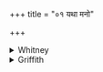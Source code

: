 +++
title = "०१ यथा मनो"

+++

<details><summary>Whitney</summary>

### Translation
1. As the mind with mind-aims flies away swiftly, so do thou, O cough,  
fly forth, after the forth-driving (?) of the mind.

### Notes
The comm. paraphrases *manasketāis* with *manasā buddhivṛttyā  
ketyamānāir jñāyamānāir dūrasthāir viṣayāiḥ;* and the obscure  
*pravāyyam* with *pragantavyam avadhim*.  
  
  
  
  
  
  
    
2 As the well-sharpened arrow flies away swiftly, so do thou, O cough,  
fly forth, after the stretch (?) of the earth.  
  
  
  
  
  
  
  
The comm. explains *saṁvat* by *saṁhatapradeśa*, which at least shows  
his perplexity.
</details>

<details><summary>Griffith</summary>

Rapidly as the fancy flies forth with conceptions of the mind. So following the fancy's flight, O Cough, flee rapidly away.
</details>
